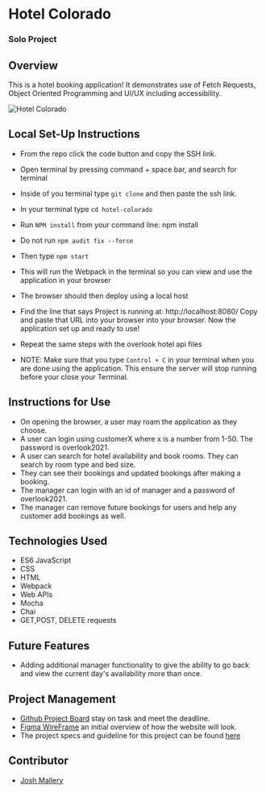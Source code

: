 # Hotel Colorado

### Solo Project

## Overview

This is a hotel booking application! It demonstrates use of Fetch Requests, Object Oriented Programming and UI/UX including accessibility.

![Hotel Colorado](https://user-images.githubusercontent.com/96563007/165417333-66c63140-2558-443e-896f-792eff935514.gif)

## Local Set-Up Instructions

- From the repo click the code button and copy the SSH link.
- Open terminal by pressing command + space bar, and search for terminal
- Inside of you terminal type `git clone` and then paste the ssh link.
- In your terminal type `cd hotel-colorado`
- Run `NPM install` from your command line: npm install
- Do not run `npm audit fix --force`
- Then type `npm start`
- This will run the Webpack in the terminal so you can view and use the application in your browser
- The browser should then deploy using a local host
- Find the line that says Project is running at: http://localhost:8080/ Copy and paste that URL into your browser into your browser. Now the application set up and ready to use!
- Repeat the same steps with the overlook hotel api files

- NOTE: Make sure that you type `Control + C` in your terminal when you are done using the application. This ensure the server will stop running before your close your Terminal.

## Instructions for Use

- On opening the browser, a user may roam the application as they choose.
- A user can login using customerX where x is a number from 1-50. The password is overlook2021.
- A user can search for hotel availability and book rooms. They can search by room type and bed size.
- They can see their bookings and updated bookings after making a booking.
- The manager can login with an id of manager and a password of overlook2021.
- The manager can remove future bookings for users and help any customer add bookings as well.

## Technologies Used

- ES6 JavaScript
- CSS
- HTML
- Webpack
- Web APIs
- Mocha
- Chai
- GET,POST, DELETE requests

## Future Features

- Adding additional manager functionality to give the ability to go back and view the current day's availability more than once.

## Project Management

- [Github Project Board](https://github.com/JoshMallery/Hotel-Colorado/projects/1) stay on task and meet the deadline.
- [Figma WireFrame](https://www.figma.com/file/Ei0NDuTysIF08scVIoMXfJ/overlook-Hotel?node-id=0%3A1) an initial overview of how the website will look.
- The project specs and guideline for this project can be found [here](https://frontend.turing.edu/projects/overlook.html)

## Contributor

- [Josh Mallery](https://github.com/JoshMallery)
